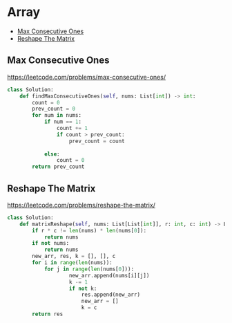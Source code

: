 # Array

+ [Max Consecutive Ones](#max-consecutive-ones)
+ [Reshape The Matrix](#reshape-the-matrix)

## Max Consecutive Ones

https://leetcode.com/problems/max-consecutive-ones/

```python
class Solution:
    def findMaxConsecutiveOnes(self, nums: List[int]) -> int:
        count = 0
        prev_count = 0
        for num in nums:
            if num == 1:
                count += 1
                if count > prev_count:
                    prev_count = count
                    
            else:
                count = 0     
        return prev_count
```

## Reshape The Matrix

https://leetcode.com/problems/reshape-the-matrix/

```python
class Solution:
    def matrixReshape(self, nums: List[List[int]], r: int, c: int) -> List[List[int]]:
        if r * c != len(nums) * len(nums[0]):
            return nums
        if not nums:
            return nums
        new_arr, res, k = [], [], c
        for i in range(len(nums)):
            for j in range(len(nums[0])):
                    new_arr.append(nums[i][j])
                    k -= 1
                    if not k:
                        res.append(new_arr)
                        new_arr = []
                        k = c
        return res
```
